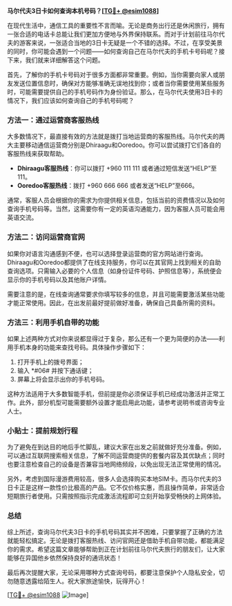 **马尔代夫3日卡如何查询本机号码？[[TG💪+ @esim1088](https://t.me/s/esim1088)]**

在现代生活中，通信工具的重要性不言而喻。无论是商务出行还是休闲旅行，拥有一张合适的电话卡总能让我们更加方便地与外界保持联系。而对于计划前往马尔代夫的游客来说，一张适合当地的3日卡无疑是一个不错的选择。不过，在享受美景的同时，你可能会遇到一个问题——如何查询自己在马尔代夫的手机卡号码呢？接下来，我们就来详细解答这个问题。

首先，了解你的手机卡号码对于很多方面都非常重要。例如，当你需要向家人或朋友发送位置信息时，确保对方能够准确无误地找到你；或者当你需要使用某些服务时，可能需要提供自己的手机号码作为身份验证。那么，在马尔代夫使用3日卡的情况下，我们应该如何查询自己的手机号码呢？

### 方法一：通过运营商客服热线

大多数情况下，最直接有效的方法就是拨打当地运营商的客服热线。马尔代夫的两大主要移动通信运营商分别是Dhiraagu和Ooredoo。你可以尝试拨打它们各自的客服热线来获取帮助。

- **Dhiraagu客服热线**：你可以拨打 +960 111 111 或者通过短信发送“HELP”至111。
- **Ooredoo客服热线**：拨打 +960 666 666 或者发送“HELP”至666。

通常，客服人员会根据你的需求为你提供相关信息，包括当前的资费情况以及如何查询手机号码等。当然，这需要你有一定的英语沟通能力，因为客服人员可能会用英语交流。

### 方法二：访问运营商官网

如果你对语言沟通感到不便，也可以选择登录运营商的官方网站进行查询。Dhiraagu和Ooredoo都提供了在线支持服务，你可以在其官网上找到相关的自助查询选项。只需输入必要的个人信息（如身份证件号码、护照信息等），系统便会显示你的手机号码以及其他账户详情。

需要注意的是，在线查询通常要求你填写较多的信息，并且可能需要激活某些功能才能正常使用。因此，在出发前最好提前做好准备，确保自己具备所需的资料。

### 方法三：利用手机自带的功能

如果上述两种方式对你来说都显得过于复杂，那么还有一个更为简便的办法——利用手机本身的功能来查找号码。具体操作步骤如下：

1. 打开手机上的拨号界面；
2. 输入 *#06# 并按下通话键；
3. 屏幕上将会显示出你的手机号码。

这种方法适用于大多数智能手机，但前提是你必须保证手机已经成功激活并正常工作。此外，部分机型可能需要额外设置才能启用此功能，请参考说明书或咨询专业人士。

### 小贴士：提前规划行程

为了避免在到达目的地后手忙脚乱，建议大家在出发之前就做好充分准备。例如，可以通过互联网搜索相关信息，了解不同运营商提供的套餐内容及其优缺点；同时也要注意检查自己的设备是否兼容当地网络频段，以免出现无法正常使用的情况。

另外，考虑到国际漫游费用较高，很多人会选择购买本地SIM卡。而马尔代夫的3日卡正是这样一款性价比极高的产品。它不仅价格实惠，而且操作简单，非常适合短期旅行者使用。只需按照指示完成激活流程即可立刻开始享受畅快的上网体验。

### 总结

综上所述，查询马尔代夫3日卡的手机号码其实并不困难，只要掌握了正确的方法就能轻松搞定。无论是拨打客服热线、访问官网还是借助手机自带功能，都能满足你的需求。希望这篇文章能够帮助到正在计划前往马尔代夫旅行的朋友们，让大家能够在异国他乡依然保持良好的通讯状态！

最后再次提醒大家，无论采用哪种方式查询号码，都要注意保护个人隐私安全，切勿随意透露给陌生人。祝大家旅途愉快，玩得开心！

[[TG💪+ @esim1088](https://t.me/s/esim1088) ![Image](https://i.postimg.cc/4NQfJmqS/Snipaste-2025-05-13-00-14-12.png)]